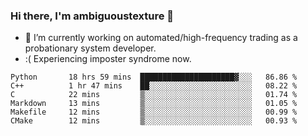 ### Hi there, I'm ambiguoustexture 👋

<!--
**ambiguoustexture/ambiguoustexture** is a ✨ _special_ ✨ repository because its `README.md` (this file) appears on your GitHub profile.

Here are some ideas to get you started:
-->
- 🔭 I’m currently working on automated/high-frequency trading as a probationary system developer.
- :( Experiencing imposter syndrome now.

<!--START_SECTION:waka-->

```text
Python       18 hrs 59 mins  █████████████████████▓░░░   86.86 %
C++          1 hr 47 mins    ██░░░░░░░░░░░░░░░░░░░░░░░   08.22 %
C            22 mins         ▒░░░░░░░░░░░░░░░░░░░░░░░░   01.74 %
Markdown     13 mins         ▒░░░░░░░░░░░░░░░░░░░░░░░░   01.05 %
Makefile     12 mins         ▒░░░░░░░░░░░░░░░░░░░░░░░░   00.99 %
CMake        12 mins         ▒░░░░░░░░░░░░░░░░░░░░░░░░   00.93 %
```

<!--END_SECTION:waka-->
